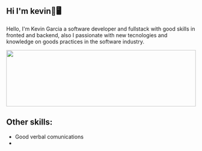 ## Hi I'm kevin👋🖥️

Hello, I'm Kevin Garcia a software developer and fullstack with good skills in fronted and backend, also I passionate with new tecnologies and knowledge on goods practices in the software industry.

<img src='https://www.hostinger.com/tutorials/wp-content/uploads/sites/2/2021/08/learn-coding-online-for-free.webp' alt='' width="100%" height="150px" style='object-fit: contain;'>

## Other skills: 

- Good verbal comunications
- 


<!--```

```-->

<!--
**kev23453/kev23453** is a ✨ _special_ ✨ repository because its `README.md` (this file) appears on your GitHub profile.

Here are some ideas to get you started:

- 🔭 I’m currently working on ...
- 🌱 I’m currently learning ...
- 👯 I’m looking to collaborate on ...
- 🤔 I’m looking for help with ...
- 💬 Ask me about ...
- 📫 How to reach me: ...
- 😄 Pronouns: ...
- ⚡ Fun fact: ...
-->
